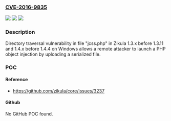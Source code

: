 ### [CVE-2016-9835](https://cve.mitre.org/cgi-bin/cvename.cgi?name=CVE-2016-9835)
![](https://img.shields.io/static/v1?label=Product&message=n%2Fa&color=blue)
![](https://img.shields.io/static/v1?label=Version&message=n%2Fa&color=blue)
![](https://img.shields.io/static/v1?label=Vulnerability&message=n%2Fa&color=brighgreen)

### Description

Directory traversal vulnerability in file "jcss.php" in Zikula 1.3.x before 1.3.11 and 1.4.x before 1.4.4 on Windows allows a remote attacker to launch a PHP object injection by uploading a serialized file.

### POC

#### Reference
- https://github.com/zikula/core/issues/3237

#### Github
No GitHub POC found.

